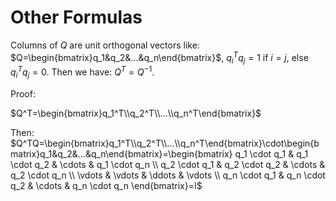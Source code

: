 # Other Formulas
Columns of $Q$ are unit orthogonal vectors like: $Q=\begin{bmatrix}q_1&q_2&...&q_n\end{bmatrix}$, $q_i^Tq_j=1$ if $i=j$, else $q_i^Tq_j=0$. Then we have: $Q^T=Q^{-1}$.

Proof:

$Q^T=\begin{bmatrix}q_1^T\\q_2^T\\...\\q_n^T\end{bmatrix}$

Then: $Q^TQ=\begin{bmatrix}q_1^T\\q_2^T\\...\\q_n^T\end{bmatrix}\cdot\begin{bmatrix}q_1&q_2&...&q_n\end{bmatrix}=\begin{bmatrix}
q_1 \cdot q_1 & q_1 \cdot q_2 & \cdots & q_1 \cdot q_n \\
q_2 \cdot q_1 & q_2 \cdot q_2 & \cdots & q_2 \cdot q_n \\
\vdots & \vdots & \ddots & \vdots \\
q_n \cdot q_1 & q_n \cdot q_2 & \cdots & q_n \cdot q_n
\end{bmatrix}=I$